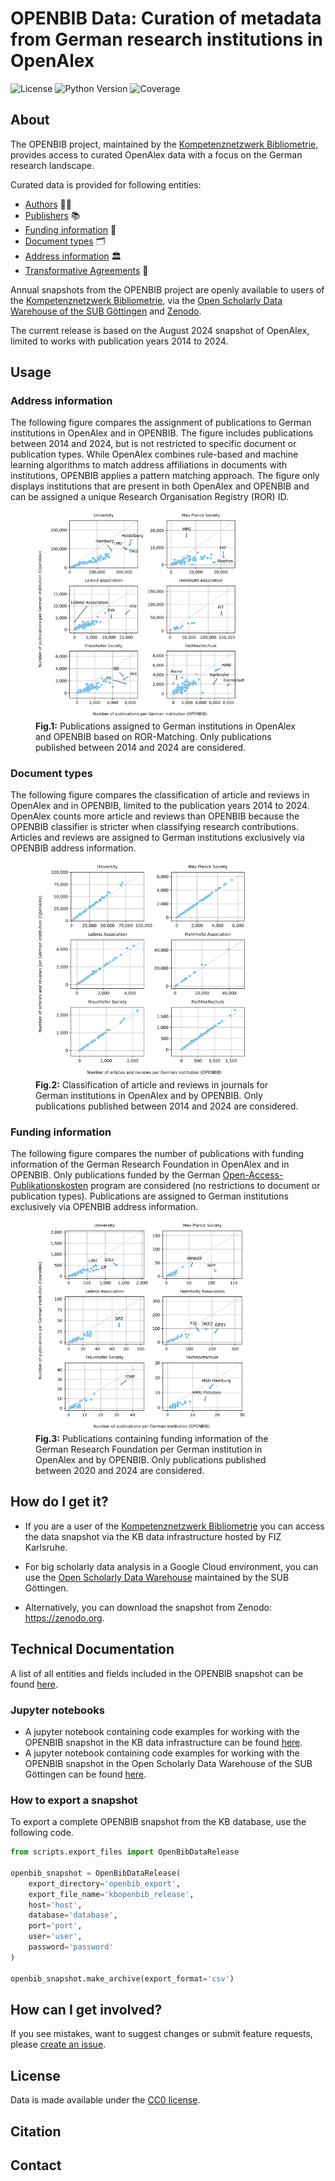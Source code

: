 # OPENBIB Data: Curation of metadata from German research institutions in OpenAlex

![License](https://img.shields.io/badge/License-CC0%5f1.0-orange)
![Python Version](https://img.shields.io/badge/Python-3.11-blue)
![Coverage](https://img.shields.io/badge/Coverage-99%25-4c1)

## About

The OPENBIB project, maintained by the [Kompetenznetzwerk Bibliometrie](https://bibliometrie.info),  
provides access to curated OpenAlex data with a focus on the German research landscape.

Curated data is provided for following entities: 

- [Authors](docs/data_overview.md#-authors) 👩‍🎓
- [Publishers](docs/data_overview.md#-publishers) 📚
- [Funding information](docs/data_overview.md#-funding-information) 📄
- [Document types](docs/data_overview.md#-document-types) 🗂️
- [Address information](docs/data_overview.md#-address-information) 🏛️
- [Transformative Agreements](docs/data_overview.md#-transformative-agreements) 📑️

Annual snapshots from the OPENBIB project are openly available to users of the 
[Kompetenznetzwerk Bibliometrie](https://bibliometrie.info), via the 
[Open Scholarly Data Warehouse of the SUB Göttingen](https://subugoe.github.io/scholcomm_analytics/data.html)
and [Zenodo](https://zenodo.org).

The current release is based on the August 2024 snapshot of OpenAlex, limited to works
with publication years 2014 to 2024.

## Usage

### Address information

The following figure compares the assignment of publications to German institutions
in OpenAlex and in OPENBIB. The figure includes publications between 2014 and 
2024, but is not restricted to specific document or publication types. While OpenAlex 
combines rule-based and machine learning algorithms to match address affiliations in 
documents with institutions, OPENBIB applies a pattern matching approach. The figure 
only displays institutions that are present in both OpenAlex and OPENBIB and can be 
assigned a unique Research Organisation Registry (ROR) ID. 

<figure>
    <img src="examples/kb_institution_disambiguation.png" width="80%" />
    <figcaption>
        <b>Fig.1:</b> Publications assigned to German institutions in OpenAlex and OPENBIB based on ROR-Matching. Only publications published between 2014 and 2024 are considered.
    </figcaption>
</figure>

### Document types

The following figure compares the classification of article and reviews in OpenAlex
and in OPENBIB, limited to the publication years 2014 to 2024. OpenAlex counts more 
article and reviews than OPENBIB because the OPENBIB classifier is stricter when 
classifying research contributions. Articles and reviews are assigned to German 
institutions exclusively via OPENBIB address information. 

<figure>
    <img src="examples/document_types_sectors.png" width="80%" />
    <figcaption>
        <b>Fig.2:</b> Classification of article and reviews in journals for German institutions in OpenAlex and by OPENBIB. Only publications published between 2014 and 2024 are considered.
    </figcaption>
</figure>

### Funding information

The following figure compares the number of publications with funding
information of the German Research Foundation in OpenAlex and in OPENBIB. 
Only publications funded by the German 
[Open-Access-Publikationskosten](https://www.dfg.de/en/research-funding/funding-opportunities/programmes/infrastructure/lis/funding-opportunities/open-access-publication-funding) 
program are considered (no restrictions to document or publication types). Publications 
are assigned to German institutions exclusively via OPENBIB address information. 

<figure>
    <img src="examples/funding_information_sectors.png" width="80%" />
    <figcaption>
        <b>Fig.3:</b> Publications containing funding information of the German Research Foundation per German institution in OpenAlex and by OPENBIB. Only publications published between 2020 and 2024 are considered. 
    </figcaption>
</figure>

## How do I get it?

- If you are a user of the [Kompetenznetzwerk Bibliometrie](https://bibliometrie.info)
you can access the data snapshot via the KB data infrastructure hosted by FIZ Karlsruhe.

- For big scholarly data analysis in a Google Cloud environment, you can use the 
[Open Scholarly Data Warehouse](https://subugoe.github.io/scholcomm_analytics/data.html)
maintained by the SUB Göttingen.

- Alternatively, you can download the snapshot from Zenodo: https://zenodo.org. 

## Technical Documentation

A list of all entities and fields included in the OPENBIB snapshot can be found
[here](docs/data_overview.md).

### Jupyter notebooks
- A jupyter notebook containing code examples for working with the OPENBIB snapshot in the KB data infrastructure can be 
found [here](examples/kb_notebook.ipynb).
- A jupyter notebook containing code examples for working with the OPENBIB snapshot in the Open Scholarly 
Data Warehouse of the SUB Göttingen can be found [here](examples/bigquery_notebook.ipynb).

### How to export a snapshot

To export a complete OPENBIB snapshot from the KB database, use the
following code. 

```python
from scripts.export_files import OpenBibDataRelease

openbib_snapshot = OpenBibDataRelease(
    export_directory='openbib_export',
    export_file_name='kbopenbib_release',
    host='host',
    database='database',
    port='port',
    user='user',
    password='password'
)

openbib_snapshot.make_archive(export_format='csv')
```

## How can I get involved?

If you see mistakes, want to suggest changes or submit feature requests, please 
[create an issue](https://github.com/kbopenbib/kbopenbib_data/issues).

## License

Data is made available under the [CC0 license](LICENSE.txt).

## Citation

## Contact



